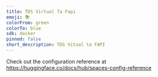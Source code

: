 ```yaml
---
title: TDS Virtual Ta Fapi
emoji: 📚
colorFrom: green
colorTo: blue
sdk: docker
pinned: false
short_description: TDS Vitual ta FAPI
---
```


Check out the configuration reference at https://huggingface.co/docs/hub/spaces-config-reference

